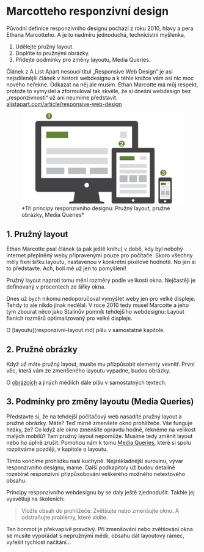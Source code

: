 # Marcotteho responzivní design

Původní definice responzivního designu pochází z roku 2010, hlavy a pera Ethana Marcotteho. A je to nadmíru jednoduchá, technicistní myšlenka.

1. Udělejte pružný layout.
2. Doplňte to pružnými obrázky.
3. Přidejte podmínky pro změny layoutu, Media Queries. 

Článek z A List Apart nesoucí titul „Responsive Web Design“ je asi nejsdílenější článek v historii webdesignu a k téhle knížce vám asi nic moc nového neřekne. Odkázat na něj ale musím. Ethan Marcotte má můj respekt, protože to vymyslel a zformuloval tak skvěle, že si dnešní webdesign bez „responzivnosti“ už ani neumíme představit. [alistapart.com/article/responsive-web-design](http://alistapart.com/article/responsive-web-design)

<figure>
<img src="../dist/images/original/vdwd/principy-rwd.jpg" alt="3 principy responzivního designu">
<figcaption markdown="1">    
*Tři principy responzivního designu: Pružný layout, pružné obrázky, Media Queries*
</figcaption> 
</figure>


## 1. Pružný layout

Ethan Marcotte psal článek (a pak ještě knihu) v době, kdy byl nebohý internet přeplněný weby připravenými pouze pro počítače. Skoro všechny měly fixní šířku layoutu, nastavenou v konkrétní pixelové hodnotě. No jen si to představte. Ach, bolí mě už jen to pomyšlení! 

Pružný layout naproti tomu mění rozměry podle velikosti okna. Nejčastěji je definovaný v procentech ze šířky okna.

<!-- AdSnippet -->

Dnes už bych nikomu nedoporučoval vymýšlet weby jen pro velké displeje. Tehdy to ale nikdo jinak nedělal. V roce 2010 tedy musel Marcotte a jeho tým zbourat něco jako Stalinův pomník tehdejšího webdesignu: Layout fixních rozměrů optimalizovaný pro velké displeje. 

<div class="ebook-only" markdown="1">O [layoutu](responzivni-layout.md) píšu v samostatné kapitole.
</div>

## 2. Pružné obrázky

Když už máte pružný layout, musíte mu přizpůsobit elementy vevnitř. První věc, která vám ze zmenšeného layoutu vypadne, budou obrázky. 

O [obrázcích](responzivni-obrazky.md) a jiných médiích dále píšu v samostatných textech.

## 3. Podmínky pro změny layoutu (Media Queries)

Představte si, že na tehdejší počítačový web nasadíte pružný layout a pružné obrázky. Máte? Teď mírně zmenšete okno prohlížeče. Vše funguje hezky, že? Co když ale okno zmenšíte opravdu hodně, řekněme na velikost malých mobilů? Tam pružný layout nepomůže. Musíme tedy změnit layout nebo ho úplně zrušit. Pomohou nám k tomu [Media Queries](css3-media-queries.md), které si spolu rozpitváme později, v kapitole o layoutu.

<div class="ebook-only" markdown="1">
  Tímto končíme prohlídku naší kuchyně. Nejzákladnější surovinu, vývar responzivního designu, máme. Další podkapitoly už budou detailně rozebírat responzivní přizpůsobování veškerého možného  netextového obsahu.
</div>

Principy responzivního webdesignu by se daly ještě zjednodušit. Takhle jej vysvětluji na školeních:

> Vložte obsah do prohlížeče. Zvětšujte nebo zmenšujte okno. A odstraňujte problémy, které vidíte.

Ten bonmot je překvapivě pravdivý. Při zmenšování nebo zvětšování okna se musíte vypořádat s nepružnými médii, obsahu dát layoutový rámec, vyřešit rychlost načítání…

<!-- AdSnippet -->
